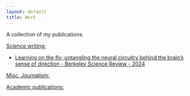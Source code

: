 ```yaml
---
layout: default
title: Work
---
```


A collection of my publications. 

<u> Science writing:</u>

- [Learning on the fly: untangling the neural circuitry behind the brain’s sense of direction - Berkeley Science Review - 2024](https://www.berkeleysciencereview.com/article/2024/08/12/learning-on-the-fly)


<u> Misc. Journalism:</u>


<u> Academic publications:</u>
